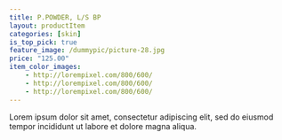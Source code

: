 ```yaml
---
title: P.POWDER, L/S BP
layout: productItem
categories: [skin]
is_top_pick: true
feature_image: /dummypic/picture-28.jpg
price: "125.00"
item_color_images:
    - http://lorempixel.com/800/600/
    - http://lorempixel.com/800/600/
    - http://lorempixel.com/800/600/
---
```


Lorem ipsum dolor sit amet, consectetur adipiscing elit, sed do eiusmod tempor incididunt ut labore et dolore magna aliqua.
